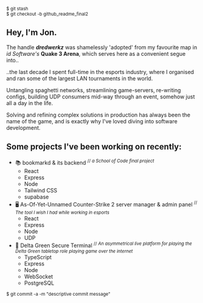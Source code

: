 <sup>$ git stash</sup><br />
<sup>$ git checkout -b github_readme_final2</sup>

## Hey, I'm Jon.

The handle ***dredwerkz*** was shamelessly 'adopted' from my favourite map in _id Software's_ **Quake 3 Arena**, which serves here as a convenient segue into..

..the last decade I spent full-time in the esports industry, where I organised and ran some of the largest LAN tournaments in the world.

Untangling spaghetti networks, streamlining game-servers, re-writing configs, building UDP consumers mid-way through an event, somehow just all a day in the life.

Solving and refining complex solutions in production has always been the name of the game, and is exactly why I've loved diving into software development.

## Some projects I've been working on recently:

  - 📚 bookmarkd & its backend <sup>// _a School of Code final project_</sup>
    - React
    - Express
    - Node
    - Tailwind CSS
    - supabase
  - 🖥 As-Of-Yet-Unnamed Counter-Strike 2 server manager & admin panel <sup>// _The tool I wish I had while working in esports_</sup>
    - React
    - Express
    - Node
    - UDP
  - 📼 Delta Green Secure Terminal <sup>// _An asymmetrical live platform for playing the Delta Green tabletop role playing game over the internet_</sup>
    - TypeScript
    - Express
    - Node
    - WebSocket
    - PostgreSQL



<sup>$ git commit -a -m "descriptive commit message"</sup>
